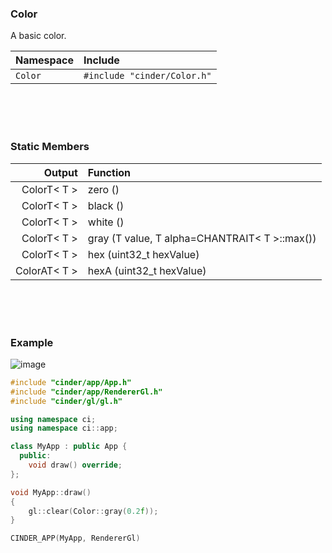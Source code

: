 ### Color

A basic color.

| Namespace        | Include 
|:-----------------|:------------
| `Color`          | `#include "cinder/Color.h"`

<br>
<br>
<br>

### Static Members

| Output        | Function
|--------------:|:---------------
| ColorT< T >  | zero ()
| ColorT< T >  | black ()
| ColorT< T >  | white ()
| ColorT< T >  | gray (T value, T alpha=CHANTRAIT< T >::max())
| ColorT< T >  | hex (uint32_t hexValue)
| ColorAT< T >  | hexA (uint32_t hexValue)

<br>
<br>
<br>

### Example

![image](https://cloud.githubusercontent.com/assets/2152766/14059925/be197bae-f30f-11e5-8670-350fce5ee2ba.png)

```cpp
#include "cinder/app/App.h"
#include "cinder/app/RendererGl.h"
#include "cinder/gl/gl.h"

using namespace ci;
using namespace ci::app;

class MyApp : public App {
  public:
    void draw() override;
};

void MyApp::draw()
{
    gl::clear(Color::gray(0.2f));
}

CINDER_APP(MyApp, RendererGl)
```